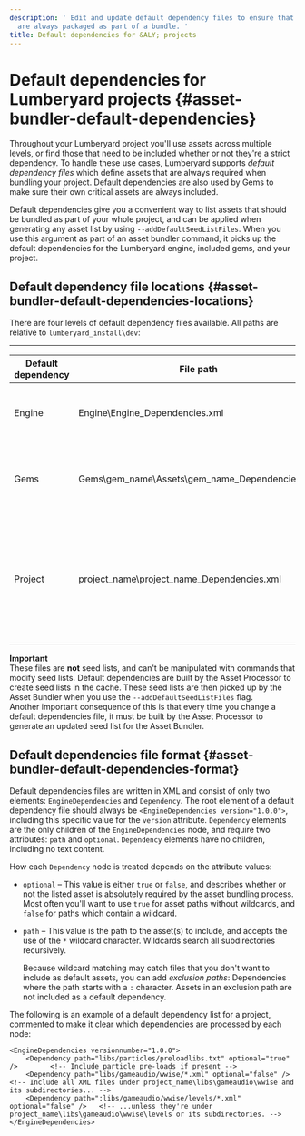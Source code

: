```yaml
---
description: ' Edit and update default dependency files to ensure that game-wide assets
  are always packaged as part of a bundle. '
title: Default dependencies for &ALY; projects
---
```

# Default dependencies for Lumberyard projects {#asset-bundler-default-dependencies}

 Throughout your Lumberyard project you'll use assets across multiple levels, or find those that need to be included whether or not they're a strict dependency\. To handle these use cases, Lumberyard supports *default dependency files* which define assets that are always required when bundling your project\. Default dependencies are also used by Gems to make sure their own critical assets are always included\. 

 Default dependencies give you a convenient way to list assets that should be bundled as part of your whole project, and can be applied when generating any asset list by using `--addDefaultSeedListFiles`\. When you use this argument as part of an asset bundler command, it picks up the default dependencies for the Lumberyard engine, included gems, and your project\. 

## Default dependency file locations {#asset-bundler-default-dependencies-locations}

 There are four levels of default dependency files available\. All paths are relative to `lumberyard_install\dev`:


****  

| Default dependency | File path | Description | 
| --- | --- | --- | 
| Engine | Engine\\Engine\_Dependencies\.xml | The dependencies packaged for every Lumberyard project\. Only edit this file when you use the same installation to create multiple projects that need to include a specific resource which even basic game functionality depends on\. | 
| Gems | Gems\\gem\_name\\Assets\\gem\_name\_Dependencies\.xml | The required dependencies for the named gem\. When creating a new gem, include any resources that are required regardless of whether they're used explicitly within a project here\. Never edit the default dependency file for a gem which you aren't writing or customizing\. | 
| Project | project\_name\\project\_name\_Dependencies\.xml | Project\-wide dependencies\. This is the default dependency file that you'll be editing most frequently, and should include things like game\-wide audio, configuration information for pre\-loading resources at launch time, or other assets that must always be included with your project\. When you create a new project, the dependency file is created from the ProjectTemplates\\DefaultTemplate\\$\{ProjectName\}\\$\{ProjectName\}\_Dependencies\.xml template\. | 

**Important**  
 These files are **not** seed lists, and can't be manipulated with commands that modify seed lists\. Default dependencies are built by the Asset Processor to create seed lists in the cache\. These seed lists are then picked up by the Asset Bundler when you use the `--addDefaultSeedListFiles` flag\.  
Another important consequence of this is that every time you change a default dependencies file, it must be built by the Asset Processor to generate an updated seed list for the Asset Bundler\.

## Default dependencies file format {#asset-bundler-default-dependencies-format}

Default dependencies files are written in XML and consist of only two elements: `EngineDependencies` and `Dependency`\. The root element of a default dependency file should always be `<EngineDependencies version="1.0.0">`, including this specific value for the `version` attribute\. `Dependency` elements are the only children of the `EngineDependencies` node, and require two attributes: `path` and `optional`\. `Dependency` elements have no children, including no text content\.

How each `Dependency` node is treated depends on the attribute values:
+ `optional` – This value is either `true` or `false`, and describes whether or not the listed asset is absolutely required by the asset bundling process\. Most often you'll want to use `true` for asset paths without wildcards, and `false` for paths which contain a wildcard\.
+ `path` – This value is the path to the asset\(s\) to include, and accepts the use of the `*` wildcard character\. Wildcards search all subdirectories recursively\.

  Because wildcard matching may catch files that you don't want to include as default assets, you can add *exclusion paths*: Dependencies where the path starts with a `:` character\. Assets in an exclusion path are not included as a default dependency\. 

The following is an example of a default dependency list for a project, commented to make it clear which dependencies are processed by each node:

```
<EngineDependencies versionnumber="1.0.0">
    <Dependency path="libs/particles/preloadlibs.txt" optional="true" />        <!-- Include particle pre-loads if present -->
    <Dependency path="libs/gameaudio/wwise/*.xml" optional="false" />           <!-- Include all XML files under project_name\libs\gameaudio\wwise and its subdirectories... -->
    <Dependency path=":libs/gameaudio/wwise/levels/*.xml" optional="false" />   <!-- ...unless they're under project_name\libs\gameaudio\wwise\levels or its subdirectories. -->
</EngineDependencies>
```